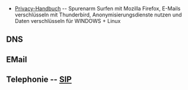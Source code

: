 

* [Privacy-Handbuch](https://www.privacy-handbuch.de/download/privacy-handbuch.pdf) -- Spurenarm Surfen mit Mozilla Firefox, E-Mails verschlüsseln mit Thunderbird, Anonymisierungsdienste nutzen und Daten verschlüsseln für WINDOWS + Linux


## DNS


## EMail


## Telephonie -- [SIP](https://de.wikipedia.org/wiki/Session_Initiation_Protocol)


